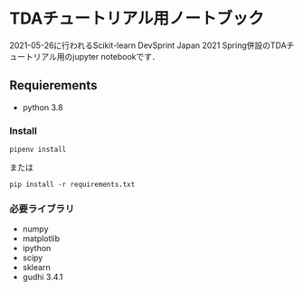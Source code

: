 # TDAチュートリアル用ノートブック

2021-05-26に行われるScikit-learn DevSprint Japan 2021 Spring併設のTDAチュートリアル用のjupyter notebookです．

## Requierements
- python 3.8

### Install
```
pipenv install
```
または
```
pip install -r requirements.txt
```
### 必要ライブラリ
- numpy
- matplotlib
- ipython 
- scipy
- sklearn 
- gudhi 3.4.1
